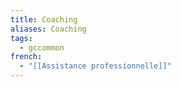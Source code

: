 ```yaml
---
title: Coaching
aliases: Coaching
tags:
  - gccommon
french:
  - "[[Assistance professionnelle]]"
---
```

